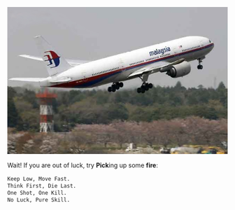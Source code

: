 ![Plane not found!](/pub/plane.jpg)

Wait! If you are out of luck, try **Pick**ing up some **fire**:

    Keep Low, Move Fast.
    Think First, Die Last.
    One Shot, One Kill.
    No Luck, Pure Skill.
